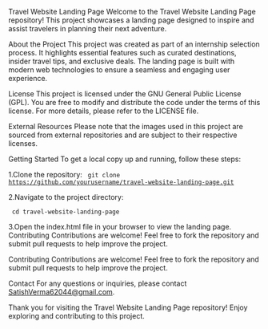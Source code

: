 Travel Website Landing Page
Welcome to the Travel Website Landing Page repository! This project showcases a landing page designed to inspire and assist travelers in planning their next adventure.

About the Project
This project was created as part of an internship selection process. It highlights essential features such as curated destinations, insider travel tips, and exclusive deals. The landing page is built with modern web technologies to ensure a seamless and engaging user experience.

License
This project is licensed under the GNU General Public License (GPL). You are free to modify and distribute the code under the terms of this license. For more details, please refer to the LICENSE file.

External Resources
Please note that the images used in this project are sourced from external repositories and are subject to their respective licenses.

Getting Started
To get a local copy up and running, follow these steps:

1.Clone the repository:
<code>
git clone https://github.com/yourusername/travel-website-landing-page.git
</code>

2.Navigate to the project directory:

<code> cd travel-website-landing-page</code>

3.Open the index.html file in your browser to view the landing page.
Contributing
Contributions are welcome! Feel free to fork the repository and submit pull requests to help improve the project.

Contributing
Contributions are welcome! Feel free to fork the repository and submit pull requests to help improve the project.

Contact
For any questions or inquiries, please contact SatishVerma62044@gmail.com.

Thank you for visiting the Travel Website Landing Page repository! Enjoy exploring and contributing to this project.
